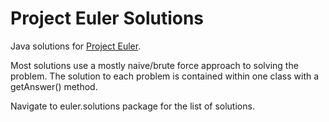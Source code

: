# Project Euler Solutions

Java solutions for [Project Euler](https://projecteuler.net/archives).

Most solutions use a mostly naive/brute force approach to solving the problem. The solution to each problem is contained within one class with a getAnswer() method.

Navigate to euler.solutions package for the list of solutions.